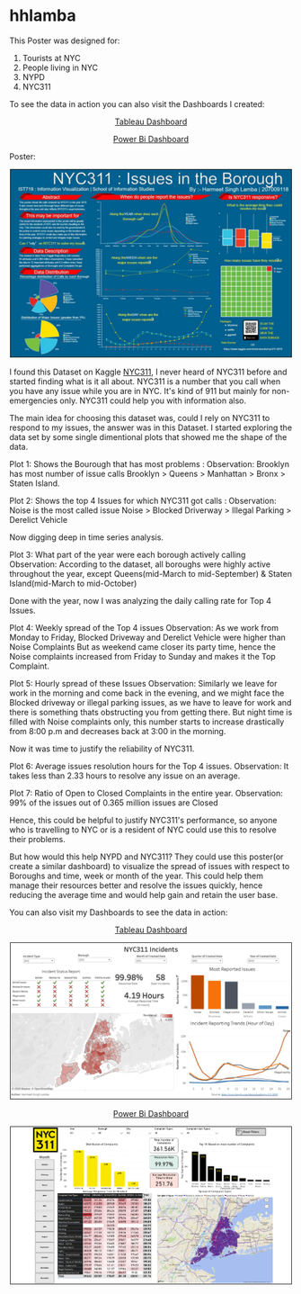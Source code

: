 # hhlamba
This Poster was designed for:
1. Tourists at NYC
2. People living in NYC
3. NYPD 
4. NYC311

To see the data in action you can also visit the Dashboards I created:


<p align="center">
  <a href="https://public.tableau.com/profile/hhlamba#!/vizhome/NYC311IncidentsDashboard/Dashboard1" target=_blank>Tableau Dashboard</a>  
</p>

<p align="center">
  <a href="https://app.powerbi.com/view?r=eyJrIjoiOWU4NDZjNjAtNDM2NS00OWM4LTlmNTgtNjZiOGMzNDU5NmQxIiwidCI6IjQyNzhhNDAyLTFhOWUtNGViOS04NDE0LWZmYjU1YTVmY2YxZSIsImMiOjN9" target=_blank>Power Bi Dashboard</a>  
</p>


Poster:
<p align="center">
  <img src="https://github.com/hhlamba/NYC311-Issues-in-the-Borough/blob/main/Output/Resource-Planning-Strategies.jpg" width="500" title="NYC311 Awareness Strategy" border="1">
</p>

I found this Dataset on Kaggle [NYC311](https://www.kaggle.com/sherinclaudia/nyc311-2010), I never heard of NYC311 before and started finding what is it all about. NYC311 is a number that you call when you have any issue while you are in NYC. It's kind of 911 but mainly for non-emergencies only. NYC311 could help you with information also.


The main idea for choosing this dataset was, could I rely on NYC311 to respond to my issues, the answer was in this Dataset. I started exploring the data set by some single dimentional plots that showed me the shape of the data.

Plot 1: Shows the Bourough that has most problems : 
            Observation: Brooklyn has most number of issue calls
                         Brooklyn > Queens > Manhattan > Bronx > Staten Island.
                         
Plot 2: Shows the top 4 Issues for which NYC311 got calls : 
            Observation: Noise is the most called issue
                         Noise > Blocked Driverway > Illegal Parking > Derelict Vehicle

Now digging deep in time series analysis.

Plot 3: What part of the year were each borough actively calling
            Observation: According to the dataset, all boroughs were highly active throughout the year, except Queens(mid-March to mid-September) & Staten Island(mid-March to mid-October) 

Done with the year, now I was analyzing the daily calling rate for Top 4 Issues.

Plot 4: Weekly spread of the Top 4 issues
            Observation: As we work from Monday to Friday, Blocked Driveway and Derelict Vehicle were higher than Noise Complaints
                         But as weekend came closer its party time, hence the Noise complaints increased from Friday to Sunday and makes it the Top Complaint.

Plot 5: Hourly spread of these Issues
            Observation: Similarly we leave for work in the morning and come back in the evening, and we might face the Blocked driveway or illegal parking issues, as we have to leave for work and there is something thats obstructing you from getting there.
                         But night time is filled with Noise complaints only, this number starts to increase drastically from 8:00 p.m and decreases back at 3:00 in the morning.

Now it was time to justify the reliability of NYC311.

Plot 6: Average issues resolution hours for the Top 4 issues.
            Observation: It takes less than 2.33 hours to resolve any issue on an average.

Plot 7: Ratio of Open to Closed Complaints in the entire year.
            Observation: 99% of the issues out of 0.365 million issues are Closed



Hence, this could be helpful to justify NYC311's performance, so anyone who is travelling to NYC or is a resident of NYC could use this to resolve their problems.

But how would this help NYPD and NYC311?
They could use this poster(or create a similar dashboard) to visualize the spread of issues with respect to Boroughs and time, week or month of the year. This could help them manage their resources better and resolve the issues quickly, hence reducing the average time and would help gain and retain the user base.


You can also visit my Dashboards to see the data in action:

<p align="center">
  <a href="https://public.tableau.com/profile/hhlamba#!/vizhome/NYC311IncidentsDashboard/Dashboard1" target=_blank>Tableau Dashboard</a>  
</p>


<p align="center">
  <img src="https://github.com/hhlamba/NYC311-Issues-in-the-Borough/blob/main/Output/Tableau.png" width="500" title="NYC311 Awareness Strategy" border="1">
</p>


<p align="center">
  <a href="https://app.powerbi.com/view?r=eyJrIjoiOWU4NDZjNjAtNDM2NS00OWM4LTlmNTgtNjZiOGMzNDU5NmQxIiwidCI6IjQyNzhhNDAyLTFhOWUtNGViOS04NDE0LWZmYjU1YTVmY2YxZSIsImMiOjN9" target=_blank>Power Bi Dashboard</a>  
</p>

<p align="center">
  <img src="https://github.com/hhlamba/NYC311-Issues-in-the-Borough/blob/main/Output/Power%20Bi.png" width="500" title="NYC311 Awareness Strategy" border="1">
</p>

